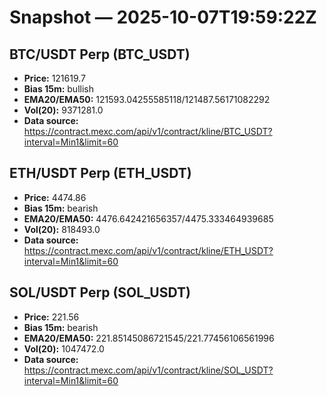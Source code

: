 # Snapshot — 2025-10-07T19:59:22Z

## BTC/USDT Perp (BTC_USDT)
- **Price:** 121619.7
- **Bias 15m:** bullish
- **EMA20/EMA50:** 121593.04255585118/121487.56171082292
- **Vol(20):** 9371281.0
- **Data source:** https://contract.mexc.com/api/v1/contract/kline/BTC_USDT?interval=Min1&limit=60

## ETH/USDT Perp (ETH_USDT)
- **Price:** 4474.86
- **Bias 15m:** bearish
- **EMA20/EMA50:** 4476.642421656357/4475.333464939685
- **Vol(20):** 818493.0
- **Data source:** https://contract.mexc.com/api/v1/contract/kline/ETH_USDT?interval=Min1&limit=60

## SOL/USDT Perp (SOL_USDT)
- **Price:** 221.56
- **Bias 15m:** bearish
- **EMA20/EMA50:** 221.85145086721545/221.77456106561996
- **Vol(20):** 1047472.0
- **Data source:** https://contract.mexc.com/api/v1/contract/kline/SOL_USDT?interval=Min1&limit=60
